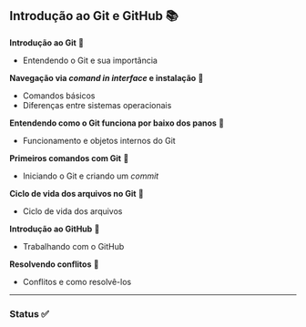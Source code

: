 ## Introdução ao Git e GitHub :books:

**Introdução ao Git** :orange_book:

- Entendendo o Git e sua importância

**Navegação via _comand in interface_ e instalação** :closed_book:

- Comandos básicos
- Diferenças entre sistemas operacionais

**Entendendo como o Git funciona por baixo dos panos** :blue_book:

- Funcionamento e objetos internos do Git

**Primeiros comandos com Git** :green_book:

- Iniciando o Git e criando um _commit_

**Ciclo de vida dos arquivos no Git** :orange_book:

- Ciclo de vida dos arquivos

**Introdução ao GitHub** :closed_book:

- Trabalhando com o GitHub

**Resolvendo conflitos** :green_book:

- Conflitos e como resolvê-los

***

### Status :white_check_mark: